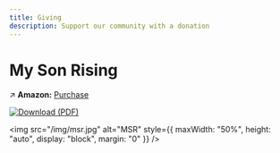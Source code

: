 ```yaml
---
title: Giving
description: Support our community with a donation
---
```


# My Son Rising

↗️ **Amazon:** [Purchase](https://a.co/d/iDwhrJR)

[![Download (PDF)](https://img.shields.io/badge/📖-Download-blue)](https://raw.githubusercontent.com/ancientpathsio/ancientpaths/main/static/docs/My_Son_Rising.pdf)

<img src="/img/msr.jpg" alt="MSR" style={{ maxWidth: "50%", height: "auto", display: "block", margin: "0" }} />

<div style={{ textAlign: "left", width: "100%" }}>
  <AudioPlayer />
</div>

